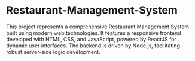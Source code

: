 # Restaurant-Management-System
This project represents a comprehensive Restaurant Management System built using modern web technologies. It features a responsive frontend developed with HTML, CSS, and JavaScript, powered by ReactJS for dynamic user interfaces. The backend is driven by Node.js, facilitating robust server-side logic development.
